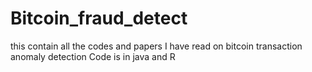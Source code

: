 # Bitcoin_fraud_detect
this contain all the codes and papers I have read on bitcoin transaction anomaly detection
Code is in java and R

